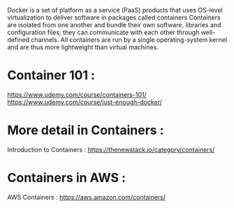 Docker is a set of platform as a service (PaaS) products that uses OS-level virtualization to deliver software in packages called containers 
Containers are isolated from one another and bundle their own software, libraries and configuration files; they can communicate with each other through well-defined channels. All containers are run by a single operating-system kernel and are thus more lightweight than virtual machines.

Container 101  :                  
=============

https://www.udemy.com/course/containers-101/   
https://www.udemy.com/course/just-enough-docker/



More detail in Containers   :
=============================

Introduction to Containers :   https://thenewstack.io/category/containers/


Containers in AWS  :
=================

AWS Containers :   https://aws.amazon.com/containers/
